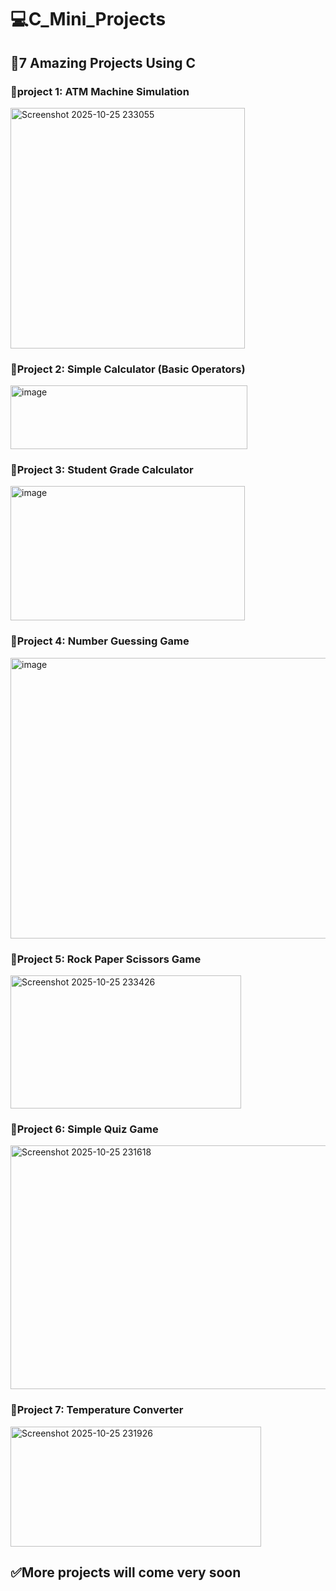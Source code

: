 # 💻C_Mini_Projects
## 🧠7 Amazing Projects Using C

### 🎯project 1: ATM Machine Simulation
<img width="375" height="385" alt="Screenshot 2025-10-25 233055" src="https://github.com/user-attachments/assets/53cbf759-4bfd-48e5-8c9e-bec40874a5da" />

### 🎯Project 2: Simple Calculator (Basic Operators)
<img width="379" height="102" alt="image" src="https://github.com/user-attachments/assets/3953cad2-880e-4735-891a-a12a527fd98f" />

### 🎯Project 3: Student Grade Calculator
<img width="375" height="215" alt="image" src="https://github.com/user-attachments/assets/8605a0a3-0dc9-4ea7-ba31-a202a0f2f159" />

### 🎯Project 4: Number Guessing Game
<img width="505" height="449" alt="image" src="https://github.com/user-attachments/assets/22ab8bf6-fded-4591-a3a3-d66a556140cc" />

### 🎯Project 5: Rock Paper Scissors Game
<img width="369" height="213" alt="Screenshot 2025-10-25 233426" src="https://github.com/user-attachments/assets/1fcfbb52-22ca-47f4-9f7e-3ba7b177e8fa" />

### 🎯Project 6: Simple Quiz Game
<img width="533" height="390" alt="Screenshot 2025-10-25 231618" src="https://github.com/user-attachments/assets/8a02ea40-4538-42c9-ad40-779b503221bd" />

### 🎯Project 7: Temperature Converter
<img width="401" height="192" alt="Screenshot 2025-10-25 231926" src="https://github.com/user-attachments/assets/6b860639-65f8-4c02-9a42-d641995a31cc" />

## ✅More projects will come very soon






